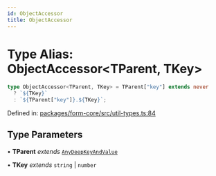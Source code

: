 ```yaml
---
id: ObjectAccessor
title: ObjectAccessor
---
```


<!-- DO NOT EDIT: this page is autogenerated from the type comments -->

# Type Alias: ObjectAccessor\<TParent, TKey\>

```ts
type ObjectAccessor<TParent, TKey> = TParent["key"] extends never
  ? `${TKey}`
  : `${TParent["key"]}.${TKey}`;
```

Defined in: [packages/form-core/src/util-types.ts:84](https://github.com/TanStack/form/blob/main/packages/form-core/src/util-types.ts#L84)

## Type Parameters

• **TParent** _extends_ [`AnyDeepKeyAndValue`](../../interfaces/anydeepkeyandvalue.md)

• **TKey** _extends_ `string` \| `number`

